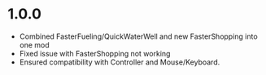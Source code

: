 # 1.0.0
- Combined FasterFueling/QuickWaterWell and new FasterShopping into one mod
- Fixed issue with FasterShopping not working
- Ensured compatibility with Controller and Mouse/Keyboard.